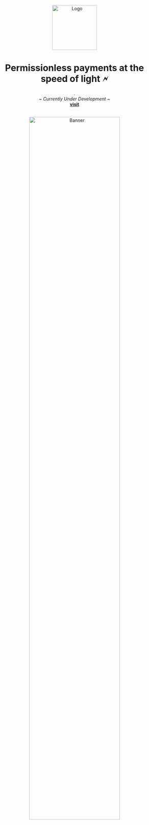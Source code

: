 <p align="center">
   <img width="140" height="140" src="../assets/SolpeLogo.png" alt="Logo">
  <h1 align="center"><b>Permissionless payments at the speed of light 🗲</b></h1>
  <p align="center">
.
    <br />
    <i>~ Currently Under Development ~</i>
    <br />
    <a href="https://solpe.co"><strong>visit</strong></a>
    <br />
    <br />
  </p>
</p>

<p align="center">
  <img width="75%" height="75%" src="../assets/banner.png" alt="Banner">
</p>
    <br />